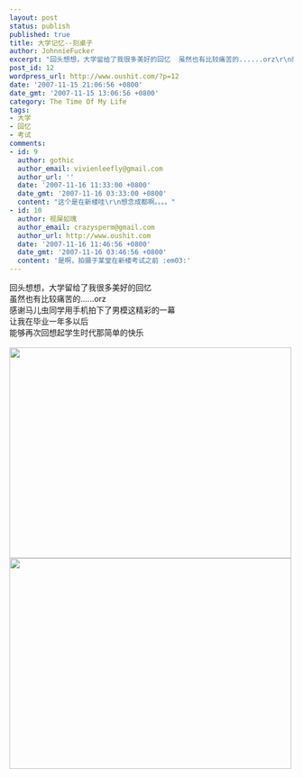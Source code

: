 ```yaml
---
layout: post
status: publish
published: true
title: 大学记忆--刻桌子
author: JohnnieFucker
excerpt: "回头想想，大学留给了我很多美好的回忆  虽然也有比较痛苦的......orz\r\n感谢马儿虫同学用手机拍下了男模这精彩的一幕\r\n让我在毕业一年多以后\r\n能够再次回想起学生时代那简单的快乐\r\n"
post_id: 12
wordpress_url: http://www.oushit.com/?p=12
date: '2007-11-15 21:06:56 +0800'
date_gmt: '2007-11-15 13:06:56 +0800'
category: The Time Of My Life
tags:
- 大学
- 回忆
- 考试
comments:
- id: 9
  author: gothic
  author_email: vivienleefly@gmail.com
  author_url: ''
  date: '2007-11-16 11:33:00 +0800'
  date_gmt: '2007-11-16 03:33:00 +0800'
  content: "这个是在新楼哇\r\n想念成都啊。。。。"
- id: 10
  author: 视屎如瑰
  author_email: crazysperm@gmail.com
  author_url: http://www.oushit.com
  date: '2007-11-16 11:46:56 +0800'
  date_gmt: '2007-11-16 03:46:56 +0800'
  content: '是啊，拍摄于某堂在新楼考试之前 :em03:'
---
```

<p>回头想想，大学留给了我很多美好的回忆<br />
虽然也有比较痛苦的......orz<br />
感谢马儿虫同学用手机拍下了男模这精彩的一幕<br />
让我在毕业一年多以后<br />
能够再次回想起学生时代那简单的快乐<br />
<!--break--><a id="more-12"></a><br />
<img src="http://upload.qiezi.com/photo4/clone/70762/o78846300828_500.jpg" height="374" width="500" /><br />
<img src="http://upload.qiezi.com/photo4/clone/70762/o82844231121_500.jpg" height="374" width="500" /></p>
